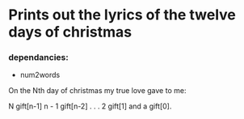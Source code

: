 # Prints out the lyrics of the twelve days of christmas

### dependancies:
- num2words


On the Nth day of christmas
my true love gave to me:

N gift[n-1]
n - 1 gift[n-2]
.
.
.
2 gift[1] and
a gift[0].
